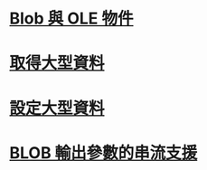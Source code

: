 # [Blob 與 OLE 物件](blobs-and-ole-objects.md)
# [取得大型資料](getting-large-data.md)
# [設定大型資料](setting-large-data.md)
# [BLOB 輸出參數的串流支援](streaming-support-for-blob-output-parameters.md)
